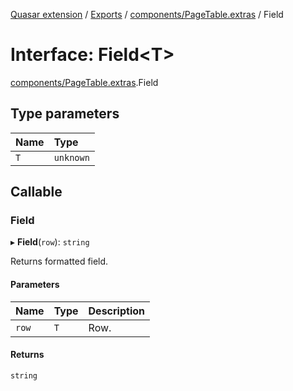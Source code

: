 [Quasar extension](../index.md) / [Exports](../modules.md) / [components/PageTable.extras](../modules/components_PageTable_extras.md) / Field

# Interface: Field<T\>

[components/PageTable.extras](../modules/components_PageTable_extras.md).Field

## Type parameters

| Name | Type |
| :------ | :------ |
| `T` | `unknown` |

## Callable

### Field

▸ **Field**(`row`): `string`

Returns formatted field.

#### Parameters

| Name | Type | Description |
| :------ | :------ | :------ |
| `row` | `T` | Row. |

#### Returns

`string`
